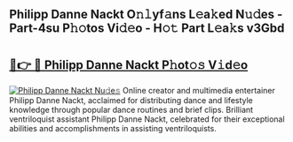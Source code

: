 ## Philipp Danne Nackt O𝚗𝚕yf𝚊ns L𝚎a𝚔ed N𝚞𝚍es - Part-4su P𝚑𝚘tos Vi𝚍𝚎o - H𝚘𝚝 Part L𝚎a𝚔s v3Gbd

# <h2><a href="http://kf6hmt8.oniu.top/?m=Philipp+Danne+Nackt">🔗👉 🔴 Philipp Danne Nackt P𝚑ot𝚘𝚜 V𝚒d𝚎o</a></h2>

[![Philipp Danne Nackt Nu𝚍e𝚜](https://i.imgur.com/0qMVB7G.gif)](http://kf6hmt8.oniu.top/?m=Philipp+Danne+Nackt)
Online creator and multimedia entertainer Philipp Danne Nackt, acclaimed for distributing dance and lifestyle knowledge through popular dance routines and brief clips. Brilliant ventriloquist assistant Philipp Danne Nackt, celebrated for their exceptional abilities and accomplishments in assisting ventriloquists.  
